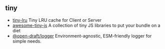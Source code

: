 ## tiny

- [tiny-lru](https://github.com/avoidwork/tiny-lru) Tiny LRU cache for Client or Server
- [awesome-tiny-js](https://github.com/thoughtspile/awesome-tiny-js) A collection of tiny JS libraries to put your bundle on a diet
- [@open-draft/logger](https://github.com/open-draft/logger) Environment-agnostic, ESM-friendly logger for simple needs.